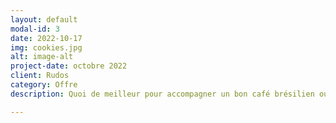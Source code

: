 ```yaml
---
layout: default
modal-id: 3
date: 2022-10-17
img: cookies.jpg
alt: image-alt
project-date: octobre 2022
client: Rudos
category: Offre
description: Quoi de meilleur pour accompagner un bon café brésilien ou un thé bio, que des cookies  aux pépites de chocolat tout juste sortis du four!

---
```

